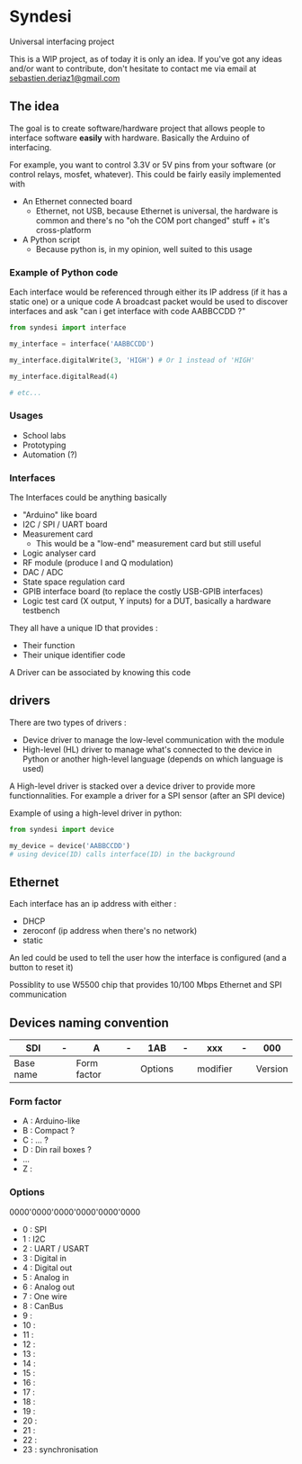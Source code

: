 # Syndesi
Universal interfacing project


This is a WIP project, as of today it is only an idea. If you've got any ideas and/or want to contribute, don't hesitate to contact me via email at sebastien.deriaz1@gmail.com


## The idea

The goal is to create software/hardware project that allows people to interface software **easily** with hardware. Basically the Arduino of interfacing.

For example, you want to control 3.3V or 5V pins from your software (or control relays, mosfet, whatever). This could be fairly easily implemented with

- An Ethernet connected board
  - Ethernet, not USB, because Ethernet is universal, the hardware is common and there's no "oh the COM port changed" stuff + it's cross-platform
- A Python script
  - Because python is, in my opinion, well suited to this usage

### Example of Python code

Each interface would be referenced through either its IP address (if it has a static one) or a unique code
A broadcast packet would be used to discover interfaces and ask "can i get interface with code AABBCCDD ?"

```python
from syndesi import interface

my_interface = interface('AABBCCDD')

my_interface.digitalWrite(3, 'HIGH') # Or 1 instead of 'HIGH'

my_interface.digitalRead(4)

# etc...
```

### Usages

- School labs
- Prototyping
- Automation (?)

### Interfaces

The Interfaces could be anything basically

- "Arduino" like board
- I2C / SPI / UART board
- Measurement card
  - This would be a "low-end" measurement card but still useful
- Logic analyser card
- RF module (produce I and Q modulation)
- DAC / ADC
- State space regulation card
- GPIB interface board (to replace the costly USB-GPIB interfaces)
- Logic test card (X output, Y inputs) for a DUT, basically a hardware testbench

They all have a unique ID that provides :

- Their function
- Their unique identifier code

A Driver can be associated by knowing this code

## drivers

There are two types of drivers :

- Device driver to manage the low-level communication with the module
- High-level (HL) driver to manage what's connected to the device in Python or another high-level language (depends on which language is used)

A High-level driver is stacked over a device driver to provide more functionnalities. For example a driver for a SPI sensor (after an SPI device)

Example of using a high-level driver in python:

```python
from syndesi import device

my_device = device('AABBCCDD')
# using device(ID) calls interface(ID) in the background
```

## Ethernet

Each interface has an ip address with either :

- DHCP
- zeroconf (ip address when there's no network)
- static

An led could be used to tell the user how the interface is configured (and a button to reset it)

Possiblity to use W5500 chip that provides 10/100 Mbps Ethernet and SPI communication

## Devices naming convention

| SDI       | - | A           | - | 1AB     | - | xxx      | - | 000     |
|-----------|---|-------------|---|---------|---|----------|---|---------|
| Base name |   | Form factor |   | Options |   | modifier |   | Version |

### Form factor

- A : Arduino-like
- B : Compact ?
- C : ... ?
- D : Din rail boxes ?
- ...
- Z :

### Options

0000'0000'0000'0000'0000'0000

- 0 : SPI
- 1 : I2C
- 2 : UART / USART
- 3 : Digital in
- 4 : Digital out
- 5 : Analog in
- 6 : Analog out
- 7 : One wire
- 8 : CanBus
- 9 :
- 10 :
- 11 :
- 12 :
- 13 :
- 14 :
- 15 :
- 16 :
- 17 :
- 18 :
- 19 :
- 20 :
- 21 :
- 22 :
- 23 : synchronisation